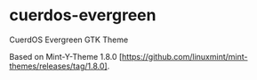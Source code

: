# cuerdos-evergreen
CuerdOS Evergreen GTK Theme

Based on Mint-Y-Theme 1.8.0 [https://github.com/linuxmint/mint-themes/releases/tag/1.8.0].
